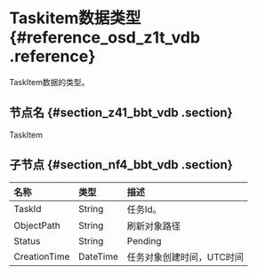 # Taskitem数据类型 {#reference_osd_z1t_vdb .reference}

TaskItem数据的类型。

## 节点名 {#section_z41_bbt_vdb .section}

TaskItem

## 子节点 {#section_nf4_bbt_vdb .section}

|名称|类型|描述|
|:-|:-|:-|
|TaskId|String|任务Id。|
|ObjectPath|String|刷新对象路径|
|Status|String|Pending | Refreshing | Failed | Complete状态中的一个。Pending：表示启动刷新中 Refreshing：刷新中 Failed： 刷新失败Complete：刷新成功|
|CreationTime|DateTime|任务对象创建时间，UTC时间|

